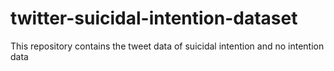 # twitter-suicidal-intention-dataset
This repository contains the tweet data of suicidal intention and no intention data
